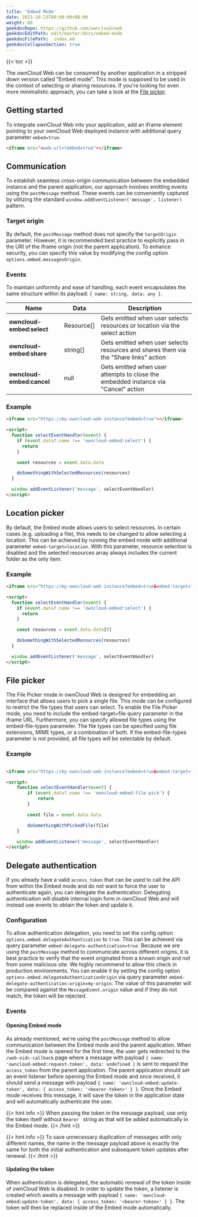 ```yaml
---
title: 'Embed Mode'
date: 2023-10-23T00:00:00+00:00
weight: 60
geekdocRepo: https://github.com/owncloud/web
geekdocEditPath: edit/master/docs/embed-mode
geekdocFilePath: _index.md
geekdocCollapseSection: true
---
```


{{< toc >}}

The ownCloud Web can be consumed by another application in a stripped down version called "Embed mode". This mode is supposed to be used in the context of selecting or sharing resources. If you're looking for even more minimalistic approach, you can take a look at the [File picker](https://owncloud.dev/integration/file_picker/).

## Getting started

To integrate ownCloud Web into your application, add an iframe element pointing to your ownCloud Web deployed instance with additional query parameter `embed=true`.

```html
<iframe src="<web-url>?embed=true"></iframe>
```

## Communication

To establish seamless cross-origin communication between the embedded instance and the parent application, our approach involves emitting events using the `postMessage` method. These events can be conveniently captured by utilizing the standard `window.addEventListener('message', listener)` pattern.

### Target origin

By default, the `postMessage` method does not specify the `targetOrigin` parameter. However, it is recommended best practice to explicitly pass in the URI of the iframe origin (not the parent application). To enhance security, you can specify this value by modifying the config option `options.embed.messagesOrigin`.

### Events

To maintain uniformity and ease of handling, each event encapsulates the same structure within its payload: `{ name: string, data: any }`.

| Name | Data | Description |
| --- | --- | --- |
| **owncloud-embed:select** | Resource[] | Gets emitted when user selects resources or location via the select action |
| **owncloud-embed:share** | string[] | Gets emitted when user selects resources and shares them via the "Share links" action |
| **owncloud-embed:cancel** | null | Gets emitted when user attempts to close the embedded instance via "Cancel" action |

### Example

```html
<iframe src="https://my-owncloud-web-instance?embed=true"></iframe>

<script>
  function selectEventHandler(event) {
    if (event.data?.name !== 'owncloud-embed:select') {
      return
    }

    const resources = event.data.data

    doSomethingWithSelectedResources(resources)
  }

  window.addEventListener('message', selectEventHandler)
</script>
```

## Location picker

By default, the Embed mode allows users to select resources. In certain cases (e.g. uploading a file), this needs to be changed to allow selecting a location. This can be achieved by running the embed mode with additional parameter `embed-target=location`. With this parameter, resource selection is disabled and the selected resources array always includes the current folder as the only item.

### Example

```html
<iframe src="https://my-owncloud-web-instance?embed=true&embed-target=location"></iframe>

<script>
  function selectEventHandler(event) {
    if (event.data?.name !== 'owncloud-embed:select') {
      return
    }

    const resources = event.data.data[0]

    doSomethingWithSelectedResources(resources)
  }

  window.addEventListener('message', selectEventHandler)
</script>
```

## File picker

The File Picker mode in ownCloud Web is designed for embedding an interface that allows users to pick a single file.
This mode can be configured to restrict the file types that users can select. To enable the File Picker mode, you need
to include the embed-target=file query parameter in the iframe URL. Furthermore, you can specify allowed file types
using the embed-file-types parameter. The file types can be specified using file extensions, MIME types, or a
combination of both. If the embed-file-types parameter is not provided, all file types will be selectable by default.

### Example

```html

<iframe src="https://my-owncloud-web-instance?embed=true&embed-target=file?embed-file-types=txt,image/png"></iframe>

<script>
    function selectEventHandler(event) {
        if (event.data?.name !== 'owncloud-embed:file-pick') {
            return
        }

        const file = event.data.data

        doSomethingWithPickedFile(file)
    }

    window.addEventListener('message', selectEventHandler)
</script>
```

## Delegate authentication

If you already have a valid `access_token` that can be used to call the API from within the Embed mode and do not want to force the user to authenticate again, you can delegate the authentication. Delegating authentication will disable internal login form in ownCloud Web and will instead use events to obtain the token and update it.

### Configuration

To allow authentication delegation, you need to set the config option `options.embed.delegateAuthentication` to `true`. This can be achieved via query parameter `embed-delegate-authentication=true`. Because we are using the `postMessage` method to communicate across different origins, it is best practice to verify that the event originated from a known origin and not from some malicious site. We highly recommend to allow this check in production environments. You can enable it by setting the config option `options.embed.delegateAuthenticationOrigin` via query parameter `embed-delegate-authentication-origin=my-origin`. The value of this parameter will be compared against the `MessageEvent.origin` value and if they do not match, the token will be rejected.

### Events

#### Opening Embed mode

As already mentioned, we're using the `postMessage` method to allow communication between the Embed mode and the parent application. When the Embed mode is opened for the first time, the user gets redirected to the `/web-oidc-callback` page where a message with payload `{ name: 'owncloud-embed:request-token', data: undefined }` is sent to request the `access_token` from the parent application. The parent application should set an event listener before opening the Embed mode and once received, it should send a message with payload `{ name: 'owncloud-embed:update-token', data: { access_token: '<bearer-token>' } }`. Once the Embed mode receives this message, it will save the token in the application state and will automatically authenticate the user.

{{< hint info >}}
When passing the token in the message payload, use only the token itself without `Bearer ` string as that will be added automatically in the Embed mode.
{{< /hint >}}

{{< hint info >}}
To save unnecessary duplication of messages with only different names, the name in the message payload above is exactly the same for both the initial authentication and subsequent token updates after renewal.
{{< /hint >}}

#### Updating the token

When authentication is delegated, the automatic renewal of the token inside of ownCloud Web is disabled. In order to update the token, a listener is created which awaits a message with payload `{ name: 'owncloud-embed:update-token', data: { access_token: '<bearer-token>' } }`. The token will then be replaced inside of the Embed mode automatically.
